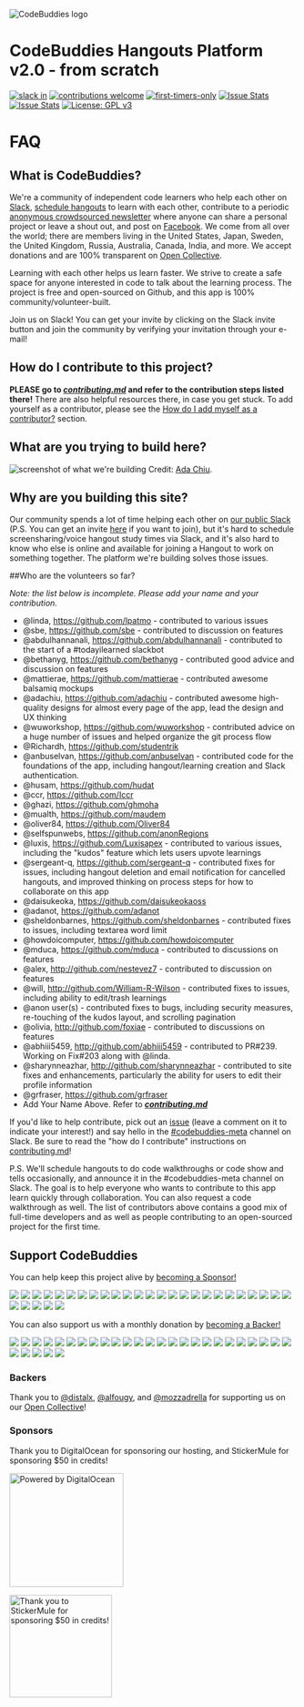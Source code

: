 ![CodeBuddies logo](https://github.com/codebuddiesdotorg/cb-v2-scratch/raw/master/public/images/cb-readme.jpg)

# CodeBuddies Hangouts Platform v2.0 - from scratch


[![slack in](http://codebuddiesmeet.herokuapp.com/badge.svg?style=flat-square)](http://codebuddiesmeet.herokuapp.com/)
[![contributions welcome](https://img.shields.io/badge/contributions-welcome-brightgreen.svg?style=flat-square)](https://github.com/codebuddiesdotorg/cb-v2-scratch/issues)
[![first-timers-only](https://img.shields.io/badge/first--timers--only-friendly-blue.svg?style=flat-square)](http://www.firsttimersonly.com/)
[![Issue Stats](https://img.shields.io/issuestats/i/github/codebuddiesdotorg/cb-v2-scratch.svg?maxAge=2592000&style=flat-square)]()
[![Issue Stats](https://img.shields.io/issuestats/p/github/codebuddiesdotorg/cb-v2-scratch.svg?maxAge=2592000&style=flat-square)]()
[![License: GPL v3](https://img.shields.io/badge/License-GPL%20v3-blue.svg)](http://www.gnu.org/licenses/gpl-3.0)

# FAQ

## What is CodeBuddies?
We're a community of independent code learners who help each other on [Slack](http://codebuddies.slack.com), [schedule hangouts](http://hangouts.codebuddies.org) to learn with each other, contribute to a periodic [anonymous crowdsourced newsletter](http://tinyletter.com/codebuddies) where anyone can share a personal project or leave a shout out, and post on [Facebook](https://www.facebook.com/groups/TOPSTUDYGROUP/). We come from all over the world; there are members living in the United States, Japan, Sweden, the United Kingdom, Russia, Australia, Canada, India, and more. We accept donations and are 100% transparent on [Open Collective](https://opencollective.com/codebuddies).

Learning with each other helps us learn faster. We strive to create a safe space for anyone interested in code to talk about the learning process. The project is free and open-sourced on Github, and this app is 100% community/volunteer-built.

Join us on Slack! You can get your invite by clicking on the Slack invite button and join the community by verifying your invitation through your e-mail!

## How do I contribute to this project?
**PLEASE go to _[contributing.md](contributing.md)_ and refer to the contribution steps listed there!** There are also helpful resources there, in case you get stuck. To add yourself as a contributor, please see the [How do I add myself as a contributor?](contributing.md#how-do-i-add-myself-as-a-contributor) section.

## What are you trying to build here?

![screenshot of what we're building](https://github.com/codebuddiesdotorg/codebuddies/raw/master/public/images/cb-example.png)
Credit: [Ada Chiu](https://github.com/adachiu).

## Why are you building this site?
Our community spends a lot of time helping each other on [our public Slack](http://codebuddies.slack.com) (P.S. You can get an invite [here](http://codebuddiesmeet.herokuapp.com) if you want to join), but it's hard to schedule screensharing/voice hangout study times via Slack, and it's also hard to know who else is online and available for joining a Hangout to work on something together. The platform we're building solves those issues.

##Who are the volunteers so far?

*Note: the list below is incomplete. Please add your name and your contribution.*

- @linda, https://github.com/lpatmo - contributed to various issues
- @sbe, https://github.com/sbe - contributed to discussion on features
- @abdulhannanali, https://github.com/abdulhannanali - contributed to the start of a #todayilearned slackbot
- @bethanyg, https://github.com/bethanyg - contributed good advice and discussion on features
- @mattierae, https://github.com/mattierae - contributed awesome balsamiq mockups
- @adachiu, https://github.com/adachiu - contributed awesome high-quality designs for almost every page of the app, lead the design and UX thinking
- @wuworkshop, https://github.com/wuworkshop - contributed advice on a huge number of issues and helped organize the git process flow
- @Richardh, https://github.com/studentrik
- @anbuselvan, https://github.com/anbuselvan - contributed code for the foundations of the app, including hangout/learning creation and Slack authentication.
- @husam, https://github.com/hudat
- @ccr, https://github.com/Iccr
- @ghazi, https://github.com/ghmoha
- @mualth, https://github.com/maudem
- @oliver84, https://github.com/Oliver84
- @selfspunwebs, https://github.com/anonRegions
- @luxis, https://github.com/Luxisapex - contributed to various issues, including the "kudos" feature which lets users upvote learnings
- @sergeant-q, https://github.com/sergeant-q - contributed fixes for issues, including hangout deletion and email notification for cancelled hangouts, and improved thinking on process steps for how to collaborate on this app
- @daisukeoka, https://github.com/daisukeokaoss
- @adanot, https://github.com/adanot
- @sheldonbarnes, https://github.com/sheldonbarnes - contributed fixes to issues, including textarea word limit
- @howdoicomputer, https://github.com/howdoicomputer
- @mduca, https://github.com/mduca - contributed to discussions on features
- @alex, http://github.com/nestevez7 - contributed to discussion on features
- @will, http://github.com/William-R-Wilson - contributed fixes to issues, including ability to edit/trash learnings
- @anon user(s) - contributed fixes to bugs, including security measures, re-touching of the kudos layout, and scrolling pagination
- @olivia, http://github.com/foxiae - contributed to discussions on features
- @abhiii5459, http://github.com/abhiii5459 - contributed to PR#239. Working on Fix#203 along with @linda.
- @sharynneazhar, http://github.com/sharynneazhar - contributed to site fixes and enhancements, particularly the ability for users to edit their profile information
- @grfraser, https://github.com/grfraser
- Add Your Name Above. Refer to ***[contributing.md](contributing.md#how-do-i-add-myself-as-a-contributor)***

If you'd like to help contribute, pick out an [issue](https://github.com/codebuddiesdotorg/codebuddies/issues) (leave a comment on it to indicate your interest!) and say hello in the [#codebuddies-meta](https://codebuddies.slack.com/messages/codebuddies-meta/) channel on Slack. Be sure to read the "how do I contribute" instructions on [contributing.md](contributing.md)!

P.S. We'll schedule hangouts to do code walkthroughs or code show and tells occasionally, and announce it in the #codebuddies-meta channel on Slack. The goal is to help everyone who wants to contribute to this app learn quickly through collaboration. You can also request a code walkthrough as well. The list of contributors above contains a good mix of full-time developers and as well as people contributing to an open-sourced project for the first time.

## Support CodeBuddies

You can help keep this project alive by [becoming a
Sponsor!](https://opencollective.com/codebuddies#sponsor)

<a href="https://opencollective.com/codebuddies/sponsor/0/website" target="_blank"><img src="https://opencollective.com/codebuddies/sponsor/0/avatar.svg"></a>
<a href="https://opencollective.com/codebuddies/sponsor/1/website" target="_blank"><img src="https://opencollective.com/codebuddies/sponsor/1/avatar.svg"></a>
<a href="https://opencollective.com/codebuddies/sponsor/2/website" target="_blank"><img src="https://opencollective.com/codebuddies/sponsor/2/avatar.svg"></a>
<a href="https://opencollective.com/codebuddies/sponsor/3/website" target="_blank"><img src="https://opencollective.com/codebuddies/sponsor/3/avatar.svg"></a>
<a href="https://opencollective.com/codebuddies/sponsor/4/website" target="_blank"><img src="https://opencollective.com/codebuddies/sponsor/4/avatar.svg"></a>
<a href="https://opencollective.com/codebuddies/sponsor/5/website" target="_blank"><img src="https://opencollective.com/codebuddies/sponsor/5/avatar.svg"></a>
<a href="https://opencollective.com/codebuddies/sponsor/6/website" target="_blank"><img src="https://opencollective.com/codebuddies/sponsor/6/avatar.svg"></a>
<a href="https://opencollective.com/codebuddies/sponsor/7/website" target="_blank"><img src="https://opencollective.com/codebuddies/sponsor/7/avatar.svg"></a>
<a href="https://opencollective.com/codebuddies/sponsor/8/website" target="_blank"><img src="https://opencollective.com/codebuddies/sponsor/8/avatar.svg"></a>
<a href="https://opencollective.com/codebuddies/sponsor/9/website" target="_blank"><img src="https://opencollective.com/codebuddies/sponsor/9/avatar.svg"></a>
<a href="https://opencollective.com/codebuddies/sponsor/10/website" target="_blank"><img src="https://opencollective.com/codebuddies/sponsor/10/avatar.svg"></a>
<a href="https://opencollective.com/codebuddies/sponsor/11/website" target="_blank"><img src="https://opencollective.com/codebuddies/sponsor/11/avatar.svg"></a>
<a href="https://opencollective.com/codebuddies/sponsor/12/website" target="_blank"><img src="https://opencollective.com/codebuddies/sponsor/12/avatar.svg"></a>
<a href="https://opencollective.com/codebuddies/sponsor/13/website" target="_blank"><img src="https://opencollective.com/codebuddies/sponsor/13/avatar.svg"></a>
<a href="https://opencollective.com/codebuddies/sponsor/14/website" target="_blank"><img src="https://opencollective.com/codebuddies/sponsor/14/avatar.svg"></a>
<a href="https://opencollective.com/codebuddies/sponsor/15/website" target="_blank"><img src="https://opencollective.com/codebuddies/sponsor/15/avatar.svg"></a>
<a href="https://opencollective.com/codebuddies/sponsor/16/website" target="_blank"><img src="https://opencollective.com/codebuddies/sponsor/16/avatar.svg"></a>
<a href="https://opencollective.com/codebuddies/sponsor/17/website" target="_blank"><img src="https://opencollective.com/codebuddies/sponsor/17/avatar.svg"></a>
<a href="https://opencollective.com/codebuddies/sponsor/18/website" target="_blank"><img src="https://opencollective.com/codebuddies/sponsor/18/avatar.svg"></a>
<a href="https://opencollective.com/codebuddies/sponsor/19/website" target="_blank"><img src="https://opencollective.com/codebuddies/sponsor/19/avatar.svg"></a>
<a href="https://opencollective.com/codebuddies/sponsor/20/website" target="_blank"><img src="https://opencollective.com/codebuddies/sponsor/20/avatar.svg"></a>
<a href="https://opencollective.com/codebuddies/sponsor/21/website" target="_blank"><img src="https://opencollective.com/codebuddies/sponsor/21/avatar.svg"></a>
<a href="https://opencollective.com/codebuddies/sponsor/22/website" target="_blank"><img src="https://opencollective.com/codebuddies/sponsor/22/avatar.svg"></a>
<a href="https://opencollective.com/codebuddies/sponsor/23/website" target="_blank"><img src="https://opencollective.com/codebuddies/sponsor/23/avatar.svg"></a>
<a href="https://opencollective.com/codebuddies/sponsor/24/website" target="_blank"><img src="https://opencollective.com/codebuddies/sponsor/24/avatar.svg"></a>
<a href="https://opencollective.com/codebuddies/sponsor/25/website" target="_blank"><img src="https://opencollective.com/codebuddies/sponsor/25/avatar.svg"></a>
<a href="https://opencollective.com/codebuddies/sponsor/26/website" target="_blank"><img src="https://opencollective.com/codebuddies/sponsor/26/avatar.svg"></a>
<a href="https://opencollective.com/codebuddies/sponsor/27/website" target="_blank"><img src="https://opencollective.com/codebuddies/sponsor/27/avatar.svg"></a>
<a href="https://opencollective.com/codebuddies/sponsor/28/website" target="_blank"><img src="https://opencollective.com/codebuddies/sponsor/28/avatar.svg"></a>
<a href="https://opencollective.com/codebuddies/sponsor/29/website" target="_blank"><img src="https://opencollective.com/codebuddies/sponsor/29/avatar.svg"></a>

You can also support us with a monthly donation by [becoming a Backer!](https://opencollective.com/codebuddies#backer)

<a href="https://opencollective.com/codebuddies/backer/0/website" target="_blank"><img src="https://opencollective.com/codebuddies/backer/0/avatar.svg"></a>
<a href="https://opencollective.com/codebuddies/backer/1/website" target="_blank"><img src="https://opencollective.com/codebuddies/backer/1/avatar.svg"></a>
<a href="https://opencollective.com/codebuddies/backer/2/website" target="_blank"><img src="https://opencollective.com/codebuddies/backer/2/avatar.svg"></a>
<a href="https://opencollective.com/codebuddies/backer/3/website" target="_blank"><img src="https://opencollective.com/codebuddies/backer/3/avatar.svg"></a>
<a href="https://opencollective.com/codebuddies/backer/4/website" target="_blank"><img src="https://opencollective.com/codebuddies/backer/4/avatar.svg"></a>
<a href="https://opencollective.com/codebuddies/backer/5/website" target="_blank"><img src="https://opencollective.com/codebuddies/backer/5/avatar.svg"></a>
<a href="https://opencollective.com/codebuddies/backer/6/website" target="_blank"><img src="https://opencollective.com/codebuddies/backer/6/avatar.svg"></a>
<a href="https://opencollective.com/codebuddies/backer/7/website" target="_blank"><img src="https://opencollective.com/codebuddies/backer/7/avatar.svg"></a>
<a href="https://opencollective.com/codebuddies/backer/8/website" target="_blank"><img src="https://opencollective.com/codebuddies/backer/8/avatar.svg"></a>
<a href="https://opencollective.com/codebuddies/backer/9/website" target="_blank"><img src="https://opencollective.com/codebuddies/backer/9/avatar.svg"></a>
<a href="https://opencollective.com/codebuddies/backer/10/website" target="_blank"><img src="https://opencollective.com/codebuddies/backer/10/avatar.svg"></a>
<a href="https://opencollective.com/codebuddies/backer/11/website" target="_blank"><img src="https://opencollective.com/codebuddies/backer/11/avatar.svg"></a>
<a href="https://opencollective.com/codebuddies/backer/12/website" target="_blank"><img src="https://opencollective.com/codebuddies/backer/12/avatar.svg"></a>
<a href="https://opencollective.com/codebuddies/backer/13/website" target="_blank"><img src="https://opencollective.com/codebuddies/backer/13/avatar.svg"></a>
<a href="https://opencollective.com/codebuddies/backer/14/website" target="_blank"><img src="https://opencollective.com/codebuddies/backer/14/avatar.svg"></a>
<a href="https://opencollective.com/codebuddies/backer/15/website" target="_blank"><img src="https://opencollective.com/codebuddies/backer/15/avatar.svg"></a>
<a href="https://opencollective.com/codebuddies/backer/16/website" target="_blank"><img src="https://opencollective.com/codebuddies/backer/16/avatar.svg"></a>
<a href="https://opencollective.com/codebuddies/backer/17/website" target="_blank"><img src="https://opencollective.com/codebuddies/backer/17/avatar.svg"></a>
<a href="https://opencollective.com/codebuddies/backer/18/website" target="_blank"><img src="https://opencollective.com/codebuddies/backer/18/avatar.svg"></a>
<a href="https://opencollective.com/codebuddies/backer/19/website" target="_blank"><img src="https://opencollective.com/codebuddies/backer/19/avatar.svg"></a>
<a href="https://opencollective.com/codebuddies/backer/20/website" target="_blank"><img src="https://opencollective.com/codebuddies/backer/20/avatar.svg"></a>
<a href="https://opencollective.com/codebuddies/backer/21/website" target="_blank"><img src="https://opencollective.com/codebuddies/backer/21/avatar.svg"></a>
<a href="https://opencollective.com/codebuddies/backer/22/website" target="_blank"><img src="https://opencollective.com/codebuddies/backer/22/avatar.svg"></a>
<a href="https://opencollective.com/codebuddies/backer/23/website" target="_blank"><img src="https://opencollective.com/codebuddies/backer/23/avatar.svg"></a>
<a href="https://opencollective.com/codebuddies/backer/24/website" target="_blank"><img src="https://opencollective.com/codebuddies/backer/24/avatar.svg"></a>
<a href="https://opencollective.com/codebuddies/backer/25/website" target="_blank"><img src="https://opencollective.com/codebuddies/backer/25/avatar.svg"></a>
<a href="https://opencollective.com/codebuddies/backer/26/website" target="_blank"><img src="https://opencollective.com/codebuddies/backer/26/avatar.svg"></a>
<a href="https://opencollective.com/codebuddies/backer/27/website" target="_blank"><img src="https://opencollective.com/codebuddies/backer/27/avatar.svg"></a>
<a href="https://opencollective.com/codebuddies/backer/28/website" target="_blank"><img src="https://opencollective.com/codebuddies/backer/28/avatar.svg"></a>
<a href="https://opencollective.com/codebuddies/backer/29/website" target="_blank"><img src="https://opencollective.com/codebuddies/backer/29/avatar.svg"></a>

### Backers
Thank you to [@distalx](https://twitter.com/distalx), [@alfougy](https://twitter.com/alfougy), and [@mozzadrella](https://twitter.com/mozzadrella) for supporting us on our [Open Collective](http://opencollective.com/codebuddies)!

### Sponsors
Thank you to DigitalOcean for sponsoring our hosting, and StickerMule for sponsoring $50 in credits!

<a href="https://www.digitalocean.com/" target="_blank"><img src="https://github.com/codebuddiesdotorg/codebuddies/blob/master/public/images/powered_by_digitalocean.png" width="200" alt="Powered by DigitalOcean"/></a>

<a href="http://stickermule.com" target="_blank"><img src="http://i.imgur.com/WblcveC.png" width="180" alt="Thank you to StickerMule for sponsoring $50 in credits!"></a>
